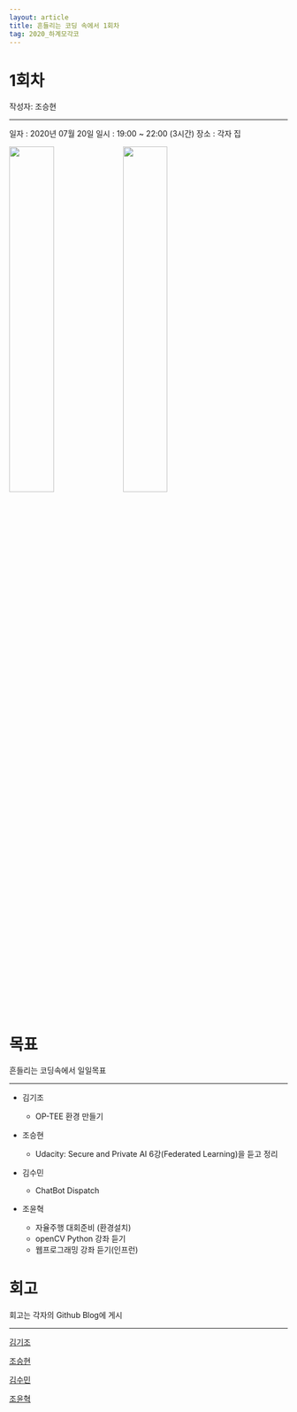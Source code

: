 ```yaml
---
layout: article
title: 흔들리는 코딩 속에서 1회차
tag: 2020_하계모각코
---
```


# 1회차
작성자: 조승현

---
일자 : 2020년 07월 20일
일시 : 19:00 ~ 22:00 (3시간)
장소 : 각자 집

<img src="https://user-images.githubusercontent.com/48935917/88608603-1781cb80-d0bd-11ea-8692-0f33099a7b3a.jpg" width="40%">

<img src="https://user-images.githubusercontent.com/48935917/88608699-59ab0d00-d0bd-11ea-839a-6f1eb642cb5b.jpg" width="40%">

# 목표
흔들리는 코딩속에서 일일목표

---

* 김기조
  * OP-TEE 환경 만들기

* 조승현
  * Udacity: Secure and Private AI 6강(Federated Learning)을 듣고 정리

* 김수민
  * ChatBot Dispatch

* 조윤혁
  * 자율주행 대회준비 (환경설치)
  * openCV Python 강좌 듣기
  * 웹프로그래밍 강좌 듣기(인프런)

# 회고
회고는 각자의 Github Blog에 게시

---

[김기조](https://k2j507.github.io/1st/)

[조승현](https://pmcsh04.github.io/2020%20%ED%95%98%EA%B3%84%20%EB%AA%A8%EA%B0%81%EC%BD%94/first-mgc/)

[김수민](https://tnatna0801.github.io/2020/07/20/soomin-first.html)

[조윤혁](https://joyunhyeok.github.io/JoWorld.github.io/blog/1%EC%9D%BC%EC%B0%A8-post/)
